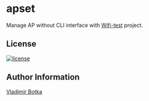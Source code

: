 apset
=====

Manage AP without CLI interface with [Wifi-test](https://wireless.wiki.kernel.org/en/developers/Testing/wifi-test) project.
												 

License
-------

[![license](https://img.shields.io/badge/license-BSD-red.svg)](https://www.freebsd.org/doc/en/articles/bsdl-gpl/article.html)

Author Information
------------------

[Vladimir Botka](https://botka.link)
